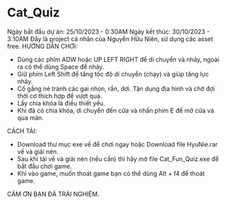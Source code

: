 # Cat_Quiz
Ngày bắt đầu dự án: 25/10/2023 - 0:30AM
Ngày kết thúc: 30/10/2023 - 3:10AM
Đây là project cá nhân của Nguyễn Hữu Niên, sử dụng các asset free.
HƯỚNG DẪN CHƠI:
- Dùng các phím ADW hoặc UP LEFT RIGHT để di chuyển và nhảy, ngoài ra có thể dùng Space để nhảy.
- Giữ phím Left Shift để tăng tốc độ di chuyển (chạy) và giúp tăng lực nhảy.
- Cố gắng né tránh các gai nhọn, rắn, dơi. Tận dụng địa hình và chờ đợi thời cơ thích hợp để vượt qua.
- Lấy chìa khóa là điều thiết yếu.
- Khi đã có chìa khóa, di chuyển đến cửa và nhấn phím E để mở cửa và qua màn.

CÁCH TẢI:
- Download thư mục exe về để chơi ngay hoặc Download file HyuNie.rar về và giải nén.
- Sau khi tải về và giải nén (nếu cần) thì hãy mở file Cat_Fun_Quiz.exe để bắt đầu chơi game.
- Khi vào game, muốn thoát game bạn có thể dùng Alt + f4 để thoát game.

CẢM ƠN BẠN ĐÃ TRẢI NGHIỆM.
